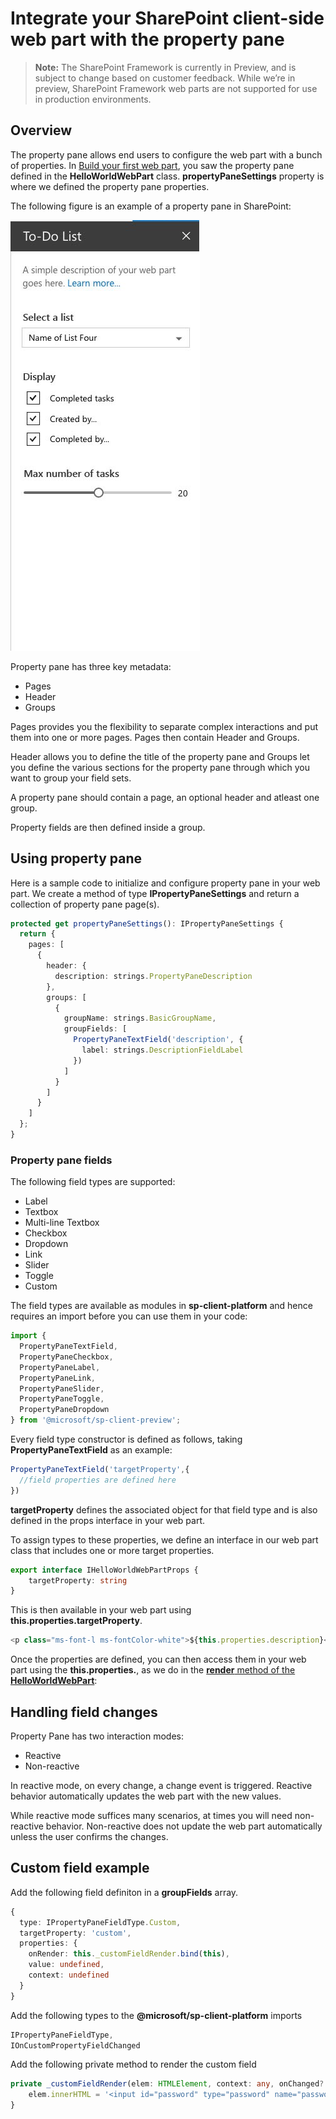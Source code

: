 # Integrate your SharePoint client-side web part with the property pane

>**Note:** The SharePoint Framework is currently in Preview, and is subject to change based on customer feedback.  While we’re in preview, SharePoint Framework web parts are not supported for use in production environments.

## Overview

The property pane allows end users to configure the web part with a bunch of properties.  In [Build your first web part](./HelloWorld-WebPart), you saw the property pane defined in the **HelloWorldWebPart** class. **propertyPaneSettings** property is where we defined the property pane properties.

The following figure is an example of a property pane in SharePoint:

![Property Pane Example](../../../images/property-pane-example.png)

Property pane has three key metadata:

* Pages
* Header
* Groups

Pages provides you the flexibility to separate complex interactions and put them into one or more pages. Pages then contain Header and Groups.

Header allows you to define the title of the property pane and Groups let you define the various sections for the property pane through which you want to group your field sets. 

A property pane should contain a page, an optional header and atleast one group.

Property fields are then defined inside a group. 

## Using property pane

Here is a sample code to initialize and configure property pane in your web part. We create a method of type **IPropertyPaneSettings** and return a collection of property pane page(s).

```ts
protected get propertyPaneSettings(): IPropertyPaneSettings {
  return {
    pages: [
      {
        header: {
          description: strings.PropertyPaneDescription
        },
        groups: [
          {
            groupName: strings.BasicGroupName,
            groupFields: [
              PropertyPaneTextField('description', {
                label: strings.DescriptionFieldLabel
              })
            ]
          }
        ]
      }
    ]
  };
}
```

### Property pane fields

The following field types are supported:

* Label
* Textbox
* Multi-line Textbox
* Checkbox
* Dropdown
* Link
* Slider
* Toggle
* Custom

The field types are available as modules in **sp-client-platform** and hence requires an import before you can use them in your code:

```ts
import {
  PropertyPaneTextField,
  PropertyPaneCheckbox,
  PropertyPaneLabel,
  PropertyPaneLink,
  PropertyPaneSlider,
  PropertyPaneToggle,
  PropertyPaneDropdown
} from '@microsoft/sp-client-preview';
```

Every field type constructor is defined as follows, taking **PropertyPaneTextField** as an example:

```ts
PropertyPaneTextField('targetProperty',{
  //field properties are defined here
})
```

**targetProperty** defines the associated object for that field type and is also defined in the props interface in your web part.

To assign types to these properties, we define an interface in our web part class that includes one or more target properties.

```ts
export interface IHelloWorldWebPartProps {
    targetProperty: string
}
```

This is then available in your web part using **this.properties.targetProperty**.

```ts
<p class="ms-font-l ms-fontColor-white">${this.properties.description}</p>
```

Once the properties are defined, you can then access them in your web part using the **this.properties.<property-value>**, as we do in the [**render** method of the **HelloWorldWebPart**](./HelloWorld-WebPart#web-part-render):

## Handling field changes

Property Pane has two interaction modes:

* Reactive
* Non-reactive

In reactive mode, on every change, a change event is triggered. Reactive behavior automatically updates the web part with the new values.

While reactive mode suffices many scenarios, at times you will need non-reactive behavior. Non-reactive does not update the web part automatically unless the user confirms the changes.

## Custom field example

Add the following field definiton in a **groupFields** array.

```ts
{
  type: IPropertyPaneFieldType.Custom,
  targetProperty: 'custom',
  properties: {
    onRender: this._customFieldRender.bind(this),
    value: undefined,
    context: undefined
  }
}
```

Add the following types to the **@microsoft/sp-client-platform** imports

```ts
IPropertyPaneFieldType,
IOnCustomPropertyFieldChanged
```

Add the following private method to render the custom field

```ts
private _customFieldRender(elem: HTMLElement, context: any, onChanged?: IOnCustomPropertyFieldChanged): void {
    elem.innerHTML = '<input id="password" type="password" name="password" class="ms-TextField-field">';
}
```

